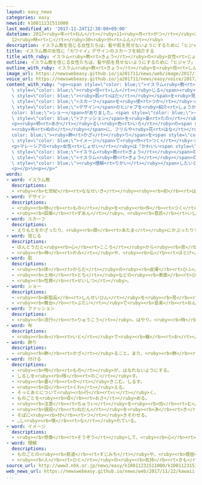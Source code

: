 ```yaml
---
layout: easy_news
categories: easy
newsid: k10011231511000
last_modified_at: '2017-11-24T12:30:00+09:00'
datetime: 2017<ruby>年<rt>ねん</rt></ruby>11<ruby>月<rt>がつ</rt></ruby>24<ruby>日<rt>にち</rt></ruby>
  12<ruby>時<rt>じ</rt></ruby>30<ruby>分<rt>ふん</rt></ruby>
description: イスラム教を信じる女性たちは、髪や肌を見せないようにするために「ヒジャブ」というスカーフを使っています。
title: イスラム教の女性に「カワイイ」デザインのスカーフを紹介する
title_with_ruby: イスラム<ruby>教<rt>きょう</rt></ruby>の<ruby>女性<rt>じょせい</rt></ruby>に「カワイイ」デザインのスカーフを<ruby>紹介<rt>しょうかい</rt></ruby>する
outline: イスラム教を信じる女性たちは、髪や肌を見せないようにするために「ヒジャブ」というスカーフを使っています。
outline_with_ruby: イスラム<ruby>教<rt>きょう</rt></ruby>を<ruby>信<rt>しん</rt></ruby>じる<ruby>女性<rt>じょせい</rt></ruby>たちは、<ruby>髪<rt>かみ</rt></ruby>や<ruby>肌<rt>はだ</rt></ruby>を<ruby>見<rt>み</rt></ruby>せないようにするために「ヒジャブ」というスカーフを<ruby>使<rt>つか</rt></ruby>っています。
image_url: https://newswebeasy.github.io/ja201711/news/web/image/2017/11/22/K10011231511_1711220514_1711220515_01_03.jpg
voice_url: https://newswebeasy.github.io/ja201711/news/easy/voice/2017/11/24/k10011231511000.mp3
content_with_ruby: "<p><span style=\"color: blue;\">イスラム<ruby>教<rt>きょう</rt></ruby></span>を<span\
  \ style=\"color: blue;\"><ruby>信<rt>しん</rt></ruby>じる</span><ruby>女性<rt>じょせい</rt></ruby>たちは、<ruby>髪<rt>かみ</rt></ruby>や<span\
  \ style=\"color: blue;\"><ruby>肌<rt>はだ</rt></ruby></span>を<ruby>見<rt>み</rt></ruby>せないようにするために「ヒジャブ」という<span\
  \ style=\"color: blue;\">スカーフ</span>を<ruby>使<rt>つか</rt></ruby>っています。</p>\n<p><ruby>東京<rt>とうきょう</rt></ruby>で２１<ruby>日<rt>にち</rt></ruby>、かわいい<span\
  \ style=\"color: blue;\">デザイン</span>のヒジャブを<ruby>紹介<rt>しょうかい</rt></ruby>する<span style=\"\
  color: blue;\">ショー</span>がありました。<span style=\"color: blue;\">イスラム<ruby>教<rt>きょう</rt></ruby></span>の<ruby>女性<rt>じょせい</rt></ruby>に<ruby>日本<rt>にっぽん</rt></ruby>の「カワイイ」<span\
  \ style=\"color: blue;\">ファッション</span>を<ruby>楽<rt>たの</rt></ruby>しんでもらいたいと<ruby>考<rt>かんが</rt></ruby>えて、<ruby>日本<rt>にっぽん</rt></ruby>などの１０の<ruby>会社<rt>かいしゃ</rt></ruby>が<ruby>開<rt>ひら</rt></ruby>きました。</p>\n\
  <p><ruby>明<rt>あか</rt></ruby>るい<ruby>色<rt>いろ</rt></ruby>の<span style=\"color: blue;\"\
  ><ruby>布<rt>ぬの</rt></ruby></span>に、フリルや<ruby>花<rt>はな</rt></ruby>の<span style=\"\
  color: blue;\"><ruby>飾<rt>かざ</rt></ruby>り</span>を<span style=\"color: blue;\"><ruby>付<rt>つ</rt></ruby>け</span>たヒジャブもありました。<ruby>着物<rt>きもの</rt></ruby>など<ruby>日本<rt>にっぽん</rt></ruby>の<span\
  \ style=\"color: blue;\">イメージ</span>で<ruby>作<rt>つく</rt></ruby>った<ruby>服<rt>ふく</rt></ruby>に<ruby>合<rt>あ</rt></ruby>うヒジャブもありました。</p>\n\
  <p>マレーシアの<ruby>女性<rt>じょせい</rt></ruby>は「かわいい<span style=\"color: blue;\">デザイン</span>がすばらしいです」と<ruby>話<rt>はな</rt></ruby>していました。インドネシアの<ruby>女性<rt>じょせい</rt></ruby>は「ヒジャブから<ruby>髪<rt>かみ</rt></ruby>が<ruby>出<rt>で</rt></ruby>てしまって、<span\
  \ style=\"color: blue;\">イスラム<ruby>教<rt>きょう</rt></ruby></span>の<ruby>規則<rt>きそく</rt></ruby>に<ruby>合<rt>あ</rt></ruby>わないものもありましたが、<span\
  \ style=\"color: blue;\">イスラム<ruby>教<rt>きょう</rt></ruby></span>の<ruby>人<rt>ひと</rt></ruby>を<span\
  \ style=\"color: blue;\"><ruby>理解<rt>りかい</rt></ruby></span>したいという<ruby>気持<rt>きも</rt></ruby>ちはすばらしいと<ruby>思<rt>おも</rt></ruby>います」と<ruby>話<rt>はな</rt></ruby>していました。</p>\n\
  <p></p>\n<p></p>"
words:
- word: イスラム教
  descriptions:
  - <ruby><rb>七世紀</rb><rt>ななせいき</rt></ruby><ruby><rb>初</rb><rt>はじ</rt></ruby>め、アラビアでムハンマドが<ruby><rb>始</rb><rt>はじ</rt></ruby>めた、<ruby><rb>唯一</rb><rt>ゆいいつ</rt></ruby>の<ruby><rb>神</rb><rt>かみ</rt></ruby>アッラーを<ruby><rb>信</rb><rt>しん</rt></ruby>じる<ruby><rb>宗教</rb><rt>しゅうきょう</rt></ruby>。<ruby><rb>回教</rb><rt>かいきょう</rt></ruby>。
- word: デザイン
  descriptions:
  - <ruby><rb>物</rb><rt>もの</rt></ruby>を<ruby><rb>作</rb><rt>つく</rt></ruby>るときに、<ruby><rb>形</rb><rt>かたち</rt></ruby>や<ruby><rb>色</rb><rt>いろ</rt></ruby>などを<ruby><rb>工夫</rb><rt>くふう</rt></ruby>すること。
  - <ruby><rb>図案</rb><rt>ずあん</rt></ruby>。<ruby><rb>意匠</rb><rt>いしょう</rt></ruby>。
- word: スカーフ
  descriptions:
  - えりもとをかざったり、<ruby><rb>頭</rb><rt>あたま</rt></ruby>にかぶったりする<ruby><rb>布</rb><rt>ぬの</rt></ruby>。
- word: 信じる
  descriptions:
  - ほんとうだと<ruby><rb>心</rb><rt>こころ</rt></ruby>から<ruby><rb>思</rb><rt>おも</rt></ruby>う。
  - <ruby><rb>神</rb><rt>かみ</rt></ruby>や、<ruby><rb>仏</rb><rt>ほとけ</rt></ruby>を<ruby><rb>信仰</rb><rt>しんこう</rt></ruby>する。
- word: 肌
  descriptions:
  - <ruby><rb>体</rb><rt>からだ</rt></ruby>の<ruby><rb>皮膚</rb><rt>ひふ</rt></ruby>。
  - <ruby><rb>土地</rb><rt>とち</rt></ruby>などの<ruby><rb>表面</rb><rt>ひょうめん</rt></ruby>。
  - <ruby><rb>性質</rb><rt>せいしつ</rt></ruby>。
- word: ショー
  descriptions:
  - <ruby><rb>新製品</rb><rt>しんせいひん</rt></ruby>を<ruby><rb>見</rb><rt>み</rt></ruby>せる<ruby><rb>展示会</rb><rt>てんじかい</rt></ruby>。
  - <ruby><rb>舞台</rb><rt>ぶたい</rt></ruby>で<ruby><rb>音楽</rb><rt>おんがく</rt></ruby>やおどりなどを<ruby><rb>見</rb><rt>み</rt></ruby>せること。
- word: ファッション
  descriptions:
  - <ruby><rb>流行</rb><rt>りゅうこう</rt></ruby>。はやり。<ruby><rb>特</rb><rt>とく</rt></ruby>に、<ruby><rb>服装</rb><rt>ふくそう</rt></ruby>についていう。
- word: 布
  descriptions:
  - <ruby><rb>糸</rb><rt>いと</rt></ruby>で<ruby><rb>織</rb><rt>お</rt></ruby>った<ruby><rb>物</rb><rt>もの</rt></ruby>。<ruby><rb>織物</rb><rt>おりもの</rt></ruby>。きれ。
- word: 飾り
  descriptions:
  - <ruby><rb>飾</rb><rt>かざ</rt></ruby>ること。また、<ruby><rb>飾</rb><rt>かざ</rt></ruby>って<ruby><rb>美</rb><rt>うつく</rt></ruby>しく<ruby><rb>見</rb><rt>み</rt></ruby>せるもの。
- word: 付ける
  descriptions:
  - <ruby><rb>物</rb><rt>もの</rt></ruby>が、はなれないようにする。
  - しるしを<ruby><rb>残</rb><rt>のこ</rt></ruby>す。
  - <ruby><rb>書</rb><rt>か</rt></ruby>きこむ。しるす。
  - <ruby><rb>加</rb><rt>くわ</rt></ruby>える。
  - そっとあとについて<ruby><rb>行</rb><rt>い</rt></ruby>く。
  - ものごとを<ruby><rb>収</rb><rt>おさ</rt></ruby>める。
  - <ruby><rb>注意</rb><rt>ちゅうい</rt></ruby>を<ruby><rb>向</rb><rt>む</rt></ruby>ける。
  - <ruby><rb>値段</rb><rt>ねだん</rt></ruby>を<ruby><rb>決</rb><rt>き</rt></ruby>める。
  - そばに<ruby><rb>付</rb><rt>つ</rt></ruby>きそわせる。
  - …し<ruby><rb>慣</rb><rt>な</rt></ruby>れている。
- word: イメージ
  descriptions:
  - <ruby><rb>想像</rb><rt>そうぞう</rt></ruby>して、<ruby><rb>心</rb><rt>こころ</rt></ruby>の<ruby><rb>中</rb><rt>なか</rt></ruby>にえがき<ruby><rb>出</rb><rt>だ</rt></ruby>す、ものの<ruby><rb>形</rb><rt>かたち</rt></ruby>や<ruby><rb>姿</rb><rt>すがた</rt></ruby>。
- word: 理解
  descriptions:
  - ものごとの<ruby><rb>筋道</rb><rt>すじみち</rt></ruby>や、<ruby><rb>理屈</rb><rt>りくつ</rt></ruby>がわかること。
  - <ruby><rb>人</rb><rt>ひと</rt></ruby>の<ruby><rb>気持</rb><rt>きも</rt></ruby>ちやようすをくみ<ruby><rb>取</rb><rt>と</rt></ruby>ること。
source_url: http://www3.nhk.or.jp/news/easy/k10011231511000/k10011231511000.html
web_news_url: https://newswebeasy.github.io/news/web/2017/11/22/kawaii-ヒジャブのファッションショー初開催-東京浅草
...
```

